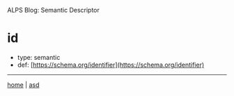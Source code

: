 ALPS Blog: Semantic Descriptor
# id
 * type: semantic
 * def: [https://schema.org/identifier](https://schema.org/identifier)

---

[home](../index.md) | [asd](../profile.svg)